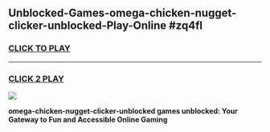 
## Unblocked-Games-omega-chicken-nugget-clicker-unblocked-Play-Online #zq4fl
<h3>
<a href="https://news.freeplayer.one?title=omega-chicken-nugget-clicker-unblocked&ref=3">CLICK TO PLAY</a></h3>
<hr>

<h3>
<a href="https://news.freeplayer.one?title=omega-chicken-nugget-clicker-unblocked&ref=3">CLICK 2 PLAY</a>
  
</h3>

<a href="https://news.freeplayer.one?title=omega-chicken-nugget-clicker-unblocked&ref=3"><img src="https://clearcache.store/games.png"></a>


**omega-chicken-nugget-clicker-unblocked games unblocked: Your Gateway to Fun and Accessible Online Gaming**
